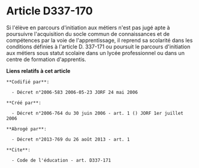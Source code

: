 # Article D337-170

Si l'élève en parcours d'initiation aux métiers n'est pas jugé apte à poursuivre l'acquisition du socle commun de
connaissances et de compétences par la voie de l'apprentissage, il reprend sa scolarité dans les conditions définies à
l'article D. 337-171 ou poursuit le parcours d'initiation aux métiers sous statut scolaire dans un lycée professionnel ou
dans un centre de formation d'apprentis.

**Liens relatifs à cet article**

	**Codifié par**:

	  - Décret n°2006-583 2006-05-23 JORF 24 mai 2006

	**Créé par**:

	  - Décret n°2006-764 du 30 juin 2006 - art. 1 () JORF 1er juillet 2006

	**Abrogé par**:

	  - Décret n°2013-769 du 26 août 2013 - art. 1

	**Cite**:

	  - Code de l'éducation - art. D337-171
